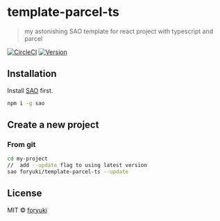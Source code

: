 # template-parcel-ts

> my astonishing SAO template for react project with typescript and parcel

[![CircleCI](https://circleci.com/gh/foryuki/template-parcel-ts.svg?style=svg)](https://circleci.com/gh/foryuki/template-parcel-ts)
[![Version](https://img.shields.io/npm/v/template-parcel-ts.svg)](https://www.npmjs.com/package/template-parcel-ts)

## Installation

Install [SAO](https://github.com/egoist/sao) first.

```bash
npm i -g sao
```

## Create a new project
### From git

```bash
cd my-project
//  add --update flag to using latest version
sao foryuki/template-parcel-ts --update
```

## License

MIT &copy; [foryuki](github.com/foryuki)
